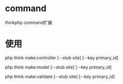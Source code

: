 # command

thinkphp command扩展

# 使用

php think make:controller  [--stub site] [--key primary_id]

php think make:model  [--stub site] [--key primary_id]

php think make:validate  [--stub site] [--key primary_id]
